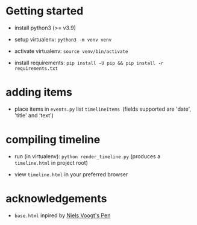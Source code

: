 # Getting started

* install python3 (>=  v3.9)

* setup virtualenv: `python3 -m venv venv`

* activate virtualenv: `source venv/bin/activate`

* install requirements: `pip install -U pip && pip install -r requirements.txt`

# adding items

* place items in `events.py` list `timelineItems `(fields supported are 'date', 'title' and 'text')

# compiling timeline

* run (in virtualenv): `python render_timeline.py` (produces a `timeline.html` in project root)

* view `timeline.html` in your preferred browser

# acknowledgements

* `base.html` inpired by [Niels Voogt's Pen](https://codepen.io/NielsVoogt/pen/MbMMxv/)
